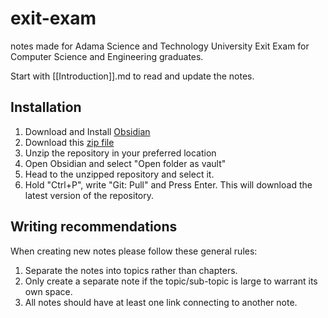 # exit-exam
notes made for Adama Science and Technology University Exit Exam for Computer Science and Engineering graduates. 

Start with [[Introduction]].md to read and update the notes.

## Installation
1. Download and Install [Obsidian](https://obsidian.md/)
2. Download this [zip file](https://drive.google.com/file/d/1mQRxxoADY9hDBv23Up8gY5oKpRpCSVkR/view?usp=sharing)
3. Unzip the repository in your preferred location
4. Open Obsidian and select "Open folder as vault"
5. Head to the unzipped repository and select it.
8. Hold "Ctrl+P", write "Git: Pull" and Press Enter. This will download the latest version of the repository.

## Writing recommendations
When creating new notes please follow these general rules:
1. Separate the notes into topics rather than chapters.
2. Only create a separate note if the topic/sub-topic is large to warrant its own space.
3. All notes should have at least one link connecting to another note.
